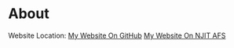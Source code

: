 # About
Website Location:
<a href="https://web.njit.edu/~jlz6/is117sp21/Doc/index.html/">My Website On GitHub</a>
<a href="https://web.njit.edu/~jlz6/is117sp21/Doc/index.html">My Website On NJIT AFS</a>


